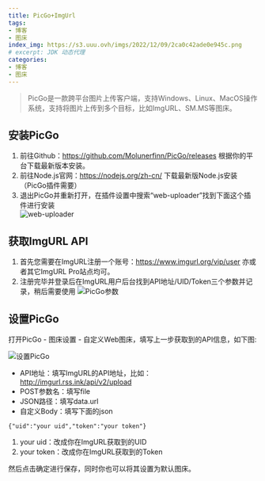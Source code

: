 ```yaml
---
title: PicGo+ImgUrl
tags:
- 博客
- 图床
index_img: https://s3.uuu.ovh/imgs/2022/12/09/2ca0c42ade0e945c.png
# excerpt: JDK 动态代理
categories:
- 博客
- 图床
---
```


> PicGo是一款跨平台图片上传客户端，支持Windows、Linux、MacOS操作系统，支持将图片上传到多个目标，比如ImgURL、SM.MS等图床。

## 安装PicGo

1. 前往Github：https://github.com/Molunerfinn/PicGo/releases 根据你的平台下载最新版本安装。  
2. 前往Node.js官网：https://nodejs.org/zh-cn/ 下载最新版Node.js安装（PicGo插件需要） 
3. 退出PicGo并重新打开，在插件设置中搜索“web-uploader”找到下面这个插件进行安装  
![web-uploader](https://img.rss.ink/imgs/2022/04/08/7a96e13c5c3519ce.png)

## 获取ImgURL API
1. 首先您需要在ImgURL注册一个账号：https://www.imgurl.org/vip/user 亦或者其它ImgURL Pro站点均可。
2. 注册完毕并登录后在ImgURL用户后台找到API地址/UID/Token三个参数并记录，稍后需要使用
![PicGo参数](https://img.rss.ink/imgs/2022/04/07/b93817857013e273.png)

## 设置PicGo

打开PicGo - 图床设置 - 自定义Web图床，填写上一步获取到的API信息，如下图:

![设置PicGo](https://img.rss.ink/imgs/2022/04/08/2b47bcaf29f2c2f1.png)

* API地址：填写ImgURL的API地址，比如：http://imgurl.rss.ink/api/v2/upload
* POST参数名：填写file
* JSON路径：填写data.url
* 自定义Body：填写下面的json
```shell script
{"uid":"your uid","token":"your token"}
```
1. your uid：改成你在ImgURL获取到的UID
2. your token：改成你在ImgURL获取到的Token

然后点击确定进行保存，同时你也可以将其设置为默认图床。


